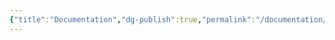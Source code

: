 ```yaml
---
{"title":"Documentation","dg-publish":true,"permalink":"/documentation/documentation/","dgPassFrontmatter":true}
---
```


